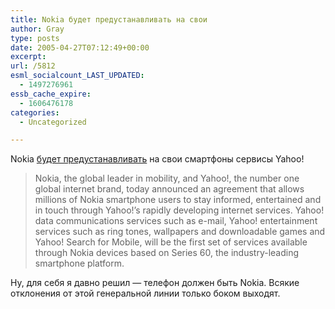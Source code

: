 ```yaml
---
title: Nokia будет предустанавливать на свои
author: Gray
type: posts
date: 2005-04-27T07:12:49+00:00
excerpt:
url: /5812
esml_socialcount_LAST_UPDATED:
  - 1497276961
essb_cache_expire:
  - 1606476178
categories:
  - Uncategorized

---
```








Nokia <a href="http://press.nokia.com/PR/200504/991157_5.html" target="_blank">будет предустанавливать</a> на свои смартфоны сервисы Yahoo!

> Nokia, the global leader in mobility, and Yahoo!, the number one global internet brand, today announced an agreement that allows millions of Nokia smartphone users to stay informed, entertained and in touch through Yahoo!&#8217;s rapidly developing internet services. Yahoo! data communications services such as e-mail, Yahoo! entertainment services such as ring tones, wallpapers and downloadable games and Yahoo! Search for Mobile, will be the first set of services available through Nokia devices based on Series 60, the industry-leading smartphone platform.

Ну, для себя я давно решил &#8212; телефон должен быть Nokia. Всякие отклонения от этой генеральной линии только боком выходят.